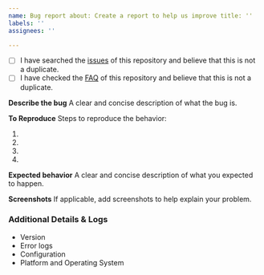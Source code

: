 ```yaml
---
name: Bug report about: Create a report to help us improve title: ''
labels: ''
assignees: ''

---
```


- [ ] I have searched the [issues](https://github.com/ctripcorp/apollo/issues) of this repository and believe that this
  is not a duplicate.
- [ ] I have checked
  the [FAQ](https://github.com/ctripcorp/apollo/wiki/%E9%83%A8%E7%BD%B2&%E5%BC%80%E5%8F%91%E9%81%87%E5%88%B0%E7%9A%84%E5%B8%B8%E8%A7%81%E9%97%AE%E9%A2%98)
  of this repository and believe that this is not a duplicate.

**Describe the bug**
A clear and concise description of what the bug is.

**To Reproduce**
Steps to reproduce the behavior:

1.
2.
3.
4.

**Expected behavior**
A clear and concise description of what you expected to happen.

**Screenshots**
If applicable, add screenshots to help explain your problem.

### Additional Details & Logs

- Version
- Error logs
- Configuration
- Platform and Operating System
